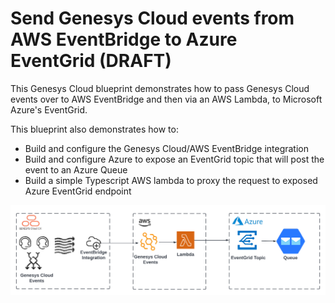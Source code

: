 # Send Genesys Cloud events from AWS EventBridge to Azure EventGrid (DRAFT)
This Genesys Cloud blueprint demonstrates how to pass Genesys Cloud events over to AWS EventBridge and then via an AWS Lambda, to Microsoft Azure's EventGrid.

This blueprint also demonstrates how to:

* Build and configure the Genesys Cloud/AWS EventBridge integration
* Build and configure Azure to expose an EventGrid topic that will post the event to an Azure Queue
* Build a simple Typescript AWS lambda to proxy the request to exposed Azure EventGrid endpoint


![Send Genesys Cloud events from AWS EventBridge to Azure EventGrid](blueprint/images/overview.png "Send Genesys Cloud events from AWS EventBridge to Azure EventGrid")

